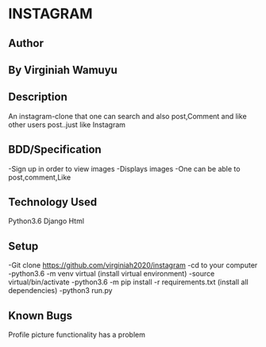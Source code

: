 # INSTAGRAM

## Author
## By Virginiah Wamuyu

## Description

An instagram-clone that one can search and also post,Comment and like other users post..just like Instagram

## BDD/Specification
-Sign up in order to view images
-Displays images 
-One can be able to post,comment,Like

## Technology Used
Python3.6
Django
Html

## Setup
-Git clone https://github.com/virginiah2020/instagram
-cd to your computer
-python3.6 -m venv virtual (install virtual environment)
-source virtual/bin/activate
-python3.6 -m pip install -r requirements.txt (install all dependencies)
-python3 run.py

## Known Bugs
Profile picture functionality has a problem